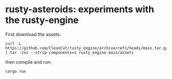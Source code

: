 # rusty-asteroids: experiments with the rusty-engine

First download the assets:

    curl -L https://github.com/CleanCut/rusty_engine/archive/refs/heads/main.tar.gz | tar -zxv --strip-components=1 rusty_engine-main/assets

then compile and run:

    cargo run
